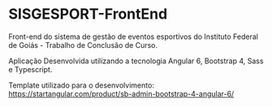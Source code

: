# SISGESPORT-FrontEnd
Front-end do sistema de gestão de eventos esportivos do Instituto Federal de Goiás - Trabalho de Conclusão de Curso.

Aplicação Desenvolvida utilizando a tecnologia Angular 6, Bootstrap 4, Sass e Typescript.

Template utilizado para o desenvolvimento: https://startangular.com/product/sb-admin-bootstrap-4-angular-6/
